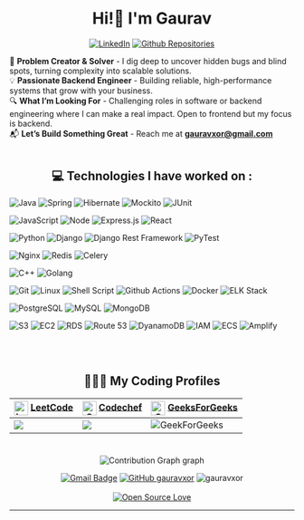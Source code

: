 <h1 align="center"> Hi!👋 I'm Gaurav</h1>
<div align="center">

[![LinkedIn](https://img.shields.io/badge/LinkedIn-blue?style=flat&logo=linkedin)](https://www.linkedin.com/comm/mynetwork/discovery-see-all?usecase=people_follows&followMember=gauravxor)
[![Github Repositories](https://img.shields.io/badge/Projects-blue?style=flat&logo=github&logoColor=black&labelColor=Green)](https://github.com/gauravxor?tab=repositories)




</div>


<!-- # 💫 About Me: -->
🚀 **Problem Creator & Solver** - I dig deep to uncover hidden bugs and blind spots, turning complexity into scalable solutions. <br>
💡 **Passionate Backend Engineer** - Building reliable, high-performance systems that grow with your business. <br>
🔍 **What I’m Looking For** - Challenging roles in software or backend engineering where I can make a real impact. Open to frontend but my focus is backend. <br>
📬 **Let’s Build Something Great** - Reach me at [**gauravxor@gmail.com**](mailto:gauravxor@gmail.com) <br><br>

<div align="center">

## 💻 Technologies I have worked on : </div>
<div>

![Java](https://img.shields.io/badge/Java-ED8B00?style=flat&logo=openjdk&logoColor=white)
![Spring](https://img.shields.io/badge/Spring-6DB33F?style=flat&logo=spring&logoColor=white)
![Hibernate](https://img.shields.io/badge/Hibernate-59666C?style=flat&logo=Hibernate&logoColor=white)
![Mockito](https://img.shields.io/badge/mockito-5C4F9E?style=flat&logo=mockito&logoColor=white)
![JUnit](https://img.shields.io/badge/JUnit-25A162?style=flat&logo=junit5&logoColor=white)

![JavaScript](https://img.shields.io/badge/JavaScript-F7DF1E?style=flat&logo=javascript&logoColor=black)
![Node](https://img.shields.io/badge/Node-43853D?style=flat&logo=node.js&logoColor=white)
![Express.js](https://img.shields.io/badge/Express.js-404D59?style=flat)
![React](https://img.shields.io/badge/React-00174D?style=flat&logo=react&logoColor=61DAFB)

![Python](https://img.shields.io/badge/Python-3776AB?style=flat&logo=python&logoColor=white)
![Django](https://img.shields.io/badge/Django-092E20?style=flat&logo=django&logoColor=white)
![Django Rest Framework](https://img.shields.io/badge/Django%20REST%20Framework-AA2C2C?style=flat&logo=django&logoColor=white)
![PyTest](https://img.shields.io/badge/pytest-ED8B00?style=flat&logo=pytest&logoColor=white)

![Nginx](https://img.shields.io/badge/NGINX-009639?style=flat&logo=nginx&logoColor=white)
![Redis](https://img.shields.io/badge/Redis-DC382D?style=flat&logo=redis&logoColor=white)
![Celery](https://img.shields.io/badge/Celery-37814A?style=flat&logo=celery&logoColor=white)

![C++](https://img.shields.io/badge/C%2B%2B-00599C?style=flat&logo=c%2B%2B&logoColor=white)
![Golang](https://img.shields.io/badge/Go-00ADD8?style=flat&logo=go&logoColor=white)

![Git](https://img.shields.io/badge/GIT-E44C30?style=flat&logo=git&logoColor=white)
![Linux](https://img.shields.io/badge/Linux-FCC624?style=flat&logo=linux&logoColor=black)
![Shell Script](https://img.shields.io/badge/Shell_Script-121011?style=flat&logo=gnu-bash&logoColor=white)
![Github Actions](https://img.shields.io/badge/GitHub%20Actions-2088FF?style=flat&logo=github-actions&logoColor=white)
![Docker](https://img.shields.io/badge/Docker-2496ED?style=flat&logo=docker&logoColor=white)
![ELK Stack](https://img.shields.io/badge/ELK%20Stack-F47024?style=flat&logo=elastic&logoColor=white)

![PostgreSQL](https://img.shields.io/badge/PostgreSQL-316192?style=flat&logo=postgresql&logoColor=white)
![MySQL](https://img.shields.io/badge/MySQL-00000F?style=flat&logo=mysql&logoColor=white)
![MongoDB](https://img.shields.io/badge/MongoDB-4EA94B?style=flat&logo=mongodb&logoColor=white)

![S3](https://img.shields.io/badge/S3-569A31?style=flat&logo=amazon-s3&logoColor=white)
![EC2](https://img.shields.io/badge/EC2-F58536?style=flat&logo=amazon-ec2&logoColor=white)
![RDS](https://img.shields.io/badge/RDS-527FFF?style=flat&logo=amazon-rds&logoColor=white)
![Route 53](https://img.shields.io/badge/Route%2053-232F3E?style=flat&logo=amazon-route-53&logoColor=white)
![DyanamoDB](https://img.shields.io/badge/DynamoDB-4053D6?style=flat&logo=amazon-dynamodb&logoColor=white)
![IAM](https://img.shields.io/badge/IAM-1B4E80?style=flat&logo=amazon-iam&logoColor=white)
![ECS](https://img.shields.io/badge/ECS-F58536?style=flat&logo=amazon-ecs&logoColor=white)
![Amplify](https://img.shields.io/badge/Amplify-FF9900?style=flat&logo=aws-amplify&logoColor=white)

<br><br>

<div align="center">

## 👨🏽‍💻 My Coding Profiles
| <img src = "https://upload.wikimedia.org/wikipedia/commons/1/19/LeetCode_logo_black.png" title = "Leetcode" align = "center" width = 25 height = 25/>  <a href = "https://leetcode.com/timecop/">LeetCode</a>  | <img src = "https://api.iconify.design/simple-icons/codechef.svg?color=white" title = "Codechef" align = "center" width = 25 height = 25/> <a href = "https://www.codechef.com/users/timecop">Codechef</a> | <img src = "https://web.archive.org/web/20220419201035/https://img.icons8.com/color/452/GeeksforGeeks.png" title = "GeeksForGeeks" align = "center" width = 25 height = 25/>  <a href = "https://auth.geeksforgeeks.org/user/timecop/">GeeksForGeeks</a> |
| ------------- | ------------- | ------------- |
|  [![](https://cp-logo.vercel.app/leetcode/timecop)](https://leetcode.com/timecop/) | [![](https://cp-logo.vercel.app/codechef/timecop)](https://codechef.com/users/timecop/) | ![GeekForGeeks](https://img.shields.io/badge/Top_90-3a810d?style=flat&logo=gfg&logoColor=black&label=GeekForGeeks&labelColor=Green&link=https%3A%2F%2Fauth.geeksforgeeks.org%2Fuser%2Ftimecop%2F)|

</div>

#

<div align="center">

<!-- ## 📈 GitHub Stats: -->
![Contribution Graph graph](https://github-readme-activity-graph.vercel.app/graph?username=gauravxor&bg_color=0d1117&color=4cabc6&line=5bcdec&point=feffff&area=true&hide_border=true&height=350&radius=200)
</div>

<div align="center">

[![Gmail Badge](https://img.shields.io/badge/-gauravxor-c14438?style=flat&logo=Gmail&logoColor=white&link=mailto:gauravxor@gmail.com)](mailto:gauravxor@gmail.com)
[![GitHub gauravxor](https://img.shields.io/github/followers/gauravxor?label=follow&style=?style=for-the-badge&logo=github)](https://github.com/gauravxor)
<img src="https://komarev.com/ghpvc/?username=gauravxor&label=Profile%20views&color=0e75b6&style=flat" alt="gauravxor"/> <br><br>
[![Open Source Love](https://badges.frapsoft.com/os/v2/open-source.svg?v=103)](https://github.com/gauravxor)

</div>

---
